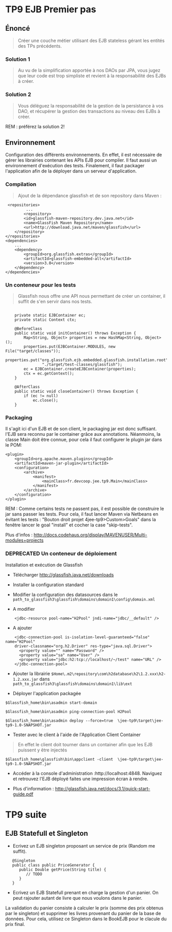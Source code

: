 # TP9 EJB Premier pas #

## Énoncé ##

> Créer une couche métier utilisant des EJB stateless gérant les entités des TPs précédents.

### Solution 1 ###

> Au vu de la simplification apportée à nos DAOs par JPA, vous jugez que leur code est trop simpliste et revient à la responsabilité des EJBs à créer.

### Solution 2 ###

> Vous déléguez la responsabilité de la gestion de la persistance à vos DAO, et récupérer la gestion des transactions au niveau des EJBs à créer.

REM : préférez la solution 2!

## Environnement ##

Configuration des différents environnements. En effet, il est nécessaire de gérer les librairies contenant les APIs EJB pour compiler. Il faut aussi un environnement d'exécution des tests. Finalement, il faut packager l'application afin de la déployer dans un serveur d'application.

### Compilation ###

> Ajout de la dépendance glassfish et de son repository dans Maven :

```
 <repositories>
         ...
        <repository>
		<id>glassfish-maven-repository.dev.java.net</id>
		<name>GlassFish Maven Repository</name>
		<url>http://download.java.net/maven/glassfish</url>
	</repository>       
</repositories>
<dependencies>
	...
	<dependency>
		<groupId>org.glassfish.extras</groupId>
		<artifactId>glassfish-embedded-all</artifactId>
		<version>3.0</version>
	</dependency>
</dependencies>

```

### Un conteneur pour les tests ###

> Glassfish nous offre une API nous permettant de créer un container, il suffit de s'en servir dans nos tests.

```

    private static EJBContainer ec;
    private static Context ctx;

    @BeforeClass
    public static void initContainer() throws Exception {
        Map<String, Object> properties = new HashMap<String, Object>();
        properties.put(EJBContainer.MODULES, new File("target/classes"));
         properties.put("org.glassfish.ejb.embedded.glassfish.installation.root",
                "./target/test-classes/glassfish");
        ec = EJBContainer.createEJBContainer(properties);
        ctx = ec.getContext();
    }

    @AfterClass
    public static void closeContainer() throws Exception {
        if (ec != null)
            ec.close();
    }

```

### Packaging ###

Il  s'agit ici d'un EJB et de son client, le packaging jar est donc suffisant. l'EJB sera reconnu par le container grâce aux annotations.
Néanmoins, la classe Main doit être connue, pour cela il faut configurer le plugin jar dans le POM:

```
<plugin>
	<groupId>org.apache.maven.plugins</groupId>
	<artifactId>maven-jar-plugin</artifactId>
	<configuration>
		<archive>
			<manifest>
				<mainClass>fr.devcoop.jee.tp9.Main</mainClass>
			</manifest>
		</archive>
	</configuration>
</plugin>
```


REM : Comme certains tests ne passent pas, il est possible de construire le jar sans passer les tests. Pour cela, il faut lancer Maven via Netbeans en évitant les tests : "Bouton droit projet 4jee-tp9>Custom>Goals" dans la fenêtre lancer le goal "install" et cocher la case "skip-tests".

Plus d'infos : http://docs.codehaus.org/display/MAVENUSER/Multi-modules+projects

### DEPRECATED Un conteneur de déploiement ###

Installation et exécution de Glassfish

  * Télécharger http://glassfish.java.net/downloads

  * Installer la configuration standard

  * Modifier la configuration des datasources dans le `path_to_glassfish3\glassfish\domains\domain1\config\domain.xml `

  * A modifier
```
    <jdbc-resource pool-name="H2Pool" jndi-name="jdbc/__default" />
```
  * A ajouter
```
    <jdbc-connection-pool is-isolation-level-guaranteed="false" name="H2Pool" 
    driver-classname="org.h2.Driver" res-type="java.sql.Driver">
      <property value="" name="Password" />
      <property value="sa" name="User" />
      <property value="jdbc:h2:tcp://localhost/~/test" name="URL" />
    </jdbc-connection-pool>

```

  * Ajouter la librairie `$Home\.m2\repository\com\h2database\h2\1.2.xxx\h2-1.2.xxx.jar`
dans `path_to_glassfish3\glassfish\domains\domain1\lib\ext`

  * Déployer l'application packagée

```
$Glassfish_home\bin\asadmin start-domain

$Glassfish_home\bin\asadmin ping-connection-pool H2Pool

$Glassfish_home\bin\asadmin deploy --force=true  \jee-tp9\target\jee-tp9-1.0-SNAPSHOT.jar

```

  * Tester avec le client à l'aide de l'Application Client Container

> En effet le client doit tourner dans un container afin que les EJB puissent y être injectés
```
$Glassfish_home\glassfish\bin\appclient -client  \jee-tp9\target\jee-tp9-1.0-SNAPSHOT.jar
```

  * Accéder à la console d'administration :http://localhost:4848. Naviguez et retrouvez l'EJB déployé faites une impression écran à rendre.

  * Plus d'information : http://glassfish.java.net/docs/3.1/quick-start-guide.pdf

# TP9 suite #

## EJB Statefull et Singleton ##

  * Ecrivez un EJB singleton proposant un service de prix (Random me suffit).

```
   @Singleton
   public class public PriceGenerator {
      public Double getPrice(String title) {
         // TODO
      }
   }
```

  * Ecrivez un EJB Statefull prenant en charge la gestion d'un panier. On peut rajouter autant de livre que nous voulons dans le panier.

La validation du panier consiste à calculer le prix (somme des prix obtenus par le singleton) et supprimer les livres provenant du panier de la base de données. Pour cela, utilisez ce Singleton dans le BookEJB pour le clacule du prix final.